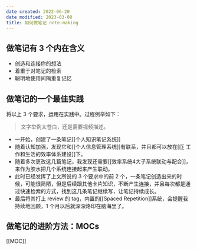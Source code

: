 ```yaml
---
date created: 2022-06-20
date modified: 2023-03-08
title: 如何做笔记 note-making
---
```


## 做笔记有 3 个内在含义

- 创造和连接你的想法
- 着重于对笔记的检索
- 聪明地使用间隔重复记忆

## 做笔记的一个最佳实践

将以上 3 个要求，运用在实践中。过程例举如下：

 > 文字举例太苍白，还是需要视频描述。

- 一开始，创建了一条笔记[[个人知识笔记系统]]
- 随着认知加强，发现它和[[个人信息管理系统]]有联系，并且都可以放在[[∑ 工作和生活的效率体系建设]]下。
- 随着多次更改这几篇笔记，我发现还需要[[效率系统4大子系统联动与配合]]，来作为胶水把几个系统连接起来产生联动。
- 此时已经发挥了上文所说的 3 个要求中的前 2 个，一条笔记创造出来的时候，可能很简陋，但是后续跟其他卡片知识，不断产生连接，并且每次都是通过快速检索的方式，找到这几条笔记继续写，让笔记持续成长。
- 最后将其打上 review 的 tag，内置的[[Spaced Repetition]]系统，会提醒我持续地回顾，1 个月以后就深深烙印在脑海里了。

## 做笔记的进阶方法：MOCs

[[MOC]]
